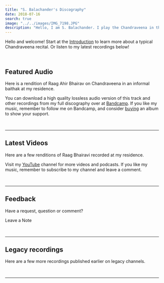 ```yaml
---
title: "S. Balachander's Discography"
date: 2018-07-16
search: true
image: "../../images/IMG_7198.JPG"
description: "Hello, I am S. Balachander. I play the Chandraveena in the Dhrupad style, a traditional style of Maarga Sangeet. Here is a selection of my recordings and concert videos. Do check them out! Hope you find something you like."
---
```

Hello and welcome! Start at the <a href="/intro/"><inline-button>Introduction</inline-button></a> to learn more about a typical Chandraveena recital. Or listen to my latest recordings below!

<br>

## Featured Audio

Here is a rendition of Raag Ahir Bhairav on Chandraveena in an informal baithak at my residence.

<band-camp albumid="3106704254" albumname="an-informal-baithak" albumtitle="An Informal Baithak by S Balachander"></band-camp>

You can download a high quality lossless audio version of this track and other recordings from my full discography over at <a href="https://chandraveena.bandcamp.com/"><inline-button background="#408294">Bandcamp</inline-button></a>. If you like my music, remember to follow me on Bandcamp, and consider [buying](https://chandraveena.bandcamp.com/album/an-informal-baithak-i?action=buy) an album to show your support.

<br>
<hr>

## Latest Videos

Here are a few renditions of Raag Bhairavi recorded at my residence.

<you-tube-channel channelid="UCxPyMV4LS9YBePXM0mV4hjg"></you-tube-channel>

Visit my <a href="https://www.youtube.com/channel/UCxPyMV4LS9YBePXM0mV4hjg"><inline-button background="#ff0000">YouTube</inline-button></a> channel for more videos and podcasts. If you like my music, remember to subscribe to my channel and leave a comment.

<br>
<hr>

## Feedback
<notice-box center=" ">
Have a request, question or comment?

<my-button to="/contact/">Leave a Note</my-button>

</notice-box>

<br>
<hr>

## Legacy recordings

Here are a few more recordings published earlier on legacy channels.

<you-tube-channel channelid="UCvy6YWW_J7M3t6BXArVaePw"></you-tube-channel>

<br>
<hr>

<you-tube-channel channelid="UCuS4qFPMqowcEiRv6cUy4sQ"></you-tube-channel>

